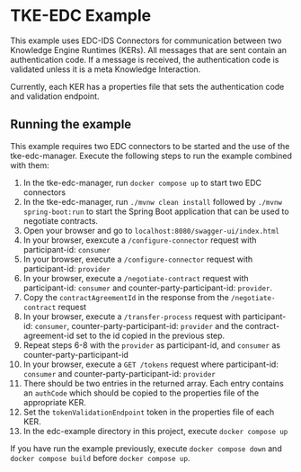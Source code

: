 # TKE-EDC Example
This example uses EDC-IDS Connectors for communication between two Knowledge Engine Runtimes (KERs).
All messages that are sent contain an authentication code.
If a message is received, the authentication code is validated unless it is a meta Knowledge Interaction.

Currently, each KER has a properties file that sets the authentication code and validation endpoint.

## Running the example
This example requires two EDC connectors to be started and the use of the tke-edc-manager.
Execute the following steps to run the example combined with them:
1. In the tke-edc-manager, run `docker compose up` to start two EDC connectors
2. In the tke-edc-manager, run `./mvnw clean install` followed by `./mvnw spring-boot:run` to start the Spring Boot application that can be used to negotiate contracts.
3. Open your browser and go to `localhost:8080/swagger-ui/index.html`
4. In your browser, exexcute a `/configure-connector` request with participant-id: `consumer`
5. In your browser, execute a `/configure-connector` request with participant-id: `provider`
6.  In your browser, execute a `/negotiate-contract` request with participant-id: `consumer` and counter-party-participant-id: `provider`.
7. Copy the `contractAgreementId` in the response from the `/negotiate-contract` request
8. In your browser, execute a `/transfer-process` request with participant-id: `consumer`, counter-party-participant-id: `provider` and the contract-agreement-id set to the id copied in the previous step.
9. Repeat steps 6-8 with the `provider` as participant-id, and `consumer` as counter-party-participant-id
10. In your browser, execute a `GET /tokens` request where participant-id: `consumer` and counter-party-participant-id: `provider`
11. There should be two entries in the returned array. Each entry contains an `authCode` which should be copied to the properties file of the appropriate KER.
12. Set the `tokenValidationEndpoint` token in the properties file of each KER.
13. In the edc-example directory in this project, execute `docker compose up`

If you have run the example previously, execute `docker compose down` and `docker compose build` before `docker compose up`.
